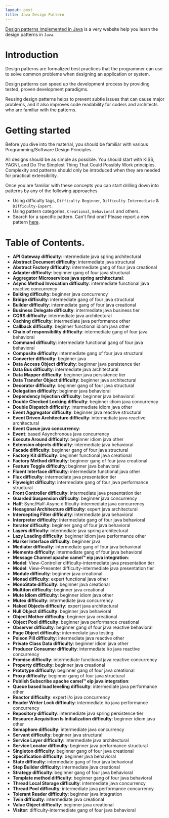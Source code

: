```yaml
---
layout: post
title: Java Design Pattern
---
```


[Design patterns implemented in Java](http://java-design-patterns.com/patterns/) is a very website help you learn the design patterns in `Java`.

# Introduction

Design patterns are formalized best practices that the programmer can use to
solve common problems when designing an application or system.

Design patterns can speed up the development process by providing tested, proven
development paradigms.

Reusing design patterns helps to prevent subtle issues that can cause major
problems, and it also improves code readability for coders and architects who
are familiar with the patterns.

# Getting started

Before you dive into the material, you should be familiar with various
Programming/Software Design Principles.

All designs should be as simple as possible. You should start with KISS, YAGNI,
and Do The Simplest Thing That Could Possibly Work principles. Complexity and
patterns should only be introduced when they are needed for practical
extensibility.

Once you are familiar with these concepts you can start drilling down into
patterns by any of the following approaches

 - Using difficulty tags, `Difficulty-Beginner`, `Difficulty-Intermediate` & `Difficulty-Expert`.
 - Using pattern categories, `Creational`, `Behavioral` and others.
 - Search for a specific pattern. Can't find one? Please report a new pattern [here](https://github.com/iluwatar/java-design-patterns/issues).

# Table of Contents.

  - **API Gateway difficulty**: intermediate java spring  architectural
  - **Abstract Document difficulty**: intermediate java  structural
  - **Abstract Factory difficulty**: intermediate gang of four java  creational
  - **Adapter difficulty**: beginner gang of four java  structural
  - **Aggregator Microservices java spring  architectural**: 
  - **Async Method Invocation difficulty**: intermediate functional java reactive  concurrency
  - **Balking difficulty**: beginner java  concurrency
  - **Bridge difficulty**: intermediate gang of four java  structural
  - **Builder difficulty**: intermediate gang of four java  creational
  - **Business Delegate difficulty**: intermediate java  business tier
  - **CQRS difficulty**: intermediate java  architectural
  - **Caching difficulty**: intermediate java performance  other
  - **Callback difficulty**: beginner functional idiom java  other
  - **Chain of responsibility difficulty**: intermediate gang of four java  behavioral
  - **Command difficulty**: intermediate functional gang of four java  behavioral
  - **Composite difficulty**: intermediate gang of four java  structural
  - **Converter difficulty**: beginner java
  - **Data Access Object difficulty**: beginner java  persistence tier
  - **Data Bus difficulty**: intermediate java  architectural
  - **Data Mapper difficulty**: beginner java  persistence tier
  - **Data Transfer Object difficulty**: beginner java  architectural
  - **Decorator difficulty**: beginner gang of four java  structural
  - **Delegation difficulty**: beginner java  behavioral
  - **Dependency Injection difficulty**: beginner java  behavioral
  - **Double Checked Locking difficulty**: beginner idiom java  concurrency
  - **Double Dispatch difficulty**: intermediate idiom java  other
  - **Event Aggregator difficulty**: beginner java reactive  structural
  - **Event Driven Architecture difficulty**: intermediate java reactive  architectural
  - **Event Queue java  concurrency**: 
  - **Event**: based Asynchronous java  concurrency
  - **Execute Around difficulty**: beginner idiom java  other
  - **Extension objects difficulty**: intermediate java  behavioral
  - **Facade difficulty**: beginner gang of four java  structural
  - **Factory Kit difficulty**: beginner functional java  creational
  - **Factory Method difficulty**: beginner gang of four java  creational
  - **Feature Toggle difficulty**: beginner java  behavioral
  - **Fluent Interface difficulty**: intermediate functional java  other
  - **Flux difficulty**: intermediate java  presentation tier
  - **Flyweight difficulty**: intermediate gang of four java performance  structural
  - **Front Controller difficulty**: intermediate java  presentation tier
  - **Guarded Suspension difficulty**: beginner java  concurrency
  - **Half**: Sync/Half-Async difficulty-intermediate java  concurrency
  - **Hexagonal Architecture difficulty**: expert java  architectural
  - **Intercepting Filter difficulty**: intermediate java  behavioral
  - **Interpreter difficulty**: intermediate gang of four java  behavioral
  - **Iterator difficulty**: beginner gang of four java  behavioral
  - **Layers difficulty**: intermediate java spring  architectural
  - **Lazy Loading difficulty**: beginner idiom java performance  other
  - **Marker Interface difficulty**: beginner java
  - **Mediator difficulty**: intermediate gang of four java  behavioral
  - **Memento difficulty**: intermediate gang of four java  behavioral
  - **Message Channel apache camel™ eip java  integration**: 
  - **Model**: View-Controller difficulty-intermediate java  presentation tier
  - **Model**: View-Presenter difficulty-intermediate java  presentation tier
  - **Module difficulty**: beginner java  creational
  - **Monad difficulty**: expert functional java  other
  - **MonoState difficulty**: beginner java  creational
  - **Multiton difficulty**: beginner java  creational
  - **Mute Idiom difficulty**: beginner idiom java  other
  - **Mutex difficulty**: intermediate java  concurrency
  - **Naked Objects difficulty**: expert java  architectural
  - **Null Object difficulty**: beginner java  behavioral
  - **Object Mother difficulty**: beginner java  creational
  - **Object Pool difficulty**: beginner java performance  creational
  - **Observer difficulty**: beginner gang of four java reactive  behavioral
  - **Page Object difficulty**: intermediate java  testing
  - **Poison Pill difficulty**: intermediate java reactive  other
  - **Private Class Data difficulty**: beginner idiom java  other
  - **Producer Consumer difficulty**: intermediate i/o java reactive  concurrency
  - **Promise difficulty**: intermediate functional java reactive  concurrency
  - **Property difficulty**: beginner java  creational
  - **Prototype difficulty**: beginner gang of four java  creational
  - **Proxy difficulty**: beginner gang of four java  structural
  - **Publish Subscribe apache camel™ eip java  integration**: 
  - **Queue based load leveling difficulty**: intermediate java performance  other
  - **Reactor difficulty**: expert i/o java  concurrency
  - **Reader Writer Lock difficulty**: intermediate i/o java performance  concurrency
  - **Repository difficulty**: intermediate java spring  persistence tier
  - **Resource Acquisition Is Initialization difficulty**: beginner idiom java  other
  - **Semaphore difficulty**: intermediate java  concurrency
  - **Servant difficulty**: beginner java  structural
  - **Service Layer difficulty**: intermediate java  architectural
  - **Service Locator difficulty**: beginner java performance  structural
  - **Singleton difficulty**: beginner gang of four java  creational
  - **Specification difficulty**: beginner java  behavioral
  - **State difficulty**: intermediate gang of four java  behavioral
  - **Step Builder difficulty**: intermediate java  creational
  - **Strategy difficulty**: beginner gang of four java  behavioral
  - **Template method difficulty**: beginner gang of four java  behavioral
  - **Thread Local Storage difficulty**: intermediate java  concurrency
  - **Thread Pool difficulty**: intermediate java performance  concurrency
  - **Tolerant Reader difficulty**: beginner java  integration
  - **Twin difficulty**: intermediate java  creational
  - **Value Object difficulty**: beginner java  creational
  - **Visitor**: difficulty-intermediate gang of four java  behavioral
